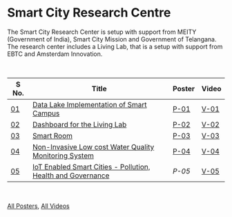 # Smart City Research Centre

The Smart City Research Center is setup with support from MEITY (Government of India), Smart City Mission and Government of Telangana. The research center includes a Living Lab, that is a setup with support from EBTC and Amsterdam Innovation.

<br>

| S No. | Title                                                             | Poster | Video  |
| ----- | ----------------------------------------------------------------- | ------ | ------ |
| [01]  | [Data Lake Implementation of Smart Campus][01]                    | [P-01] | [V-01] |
| [02]  | [Dashboard for the Living Lab][02]                                | [P-02] | [V-02] |
| [03]  | [Smart Room][03]                                                  | [P-03] | [V-03] |
| [04]  | [Non-Invasive Low cost Water Quality Monitoring System][04]       | [P-04] | [V-04] |
| [05]  | [IoT Enabled Smart Cities - Pollution, Health and Governance][05] | *P-05* | [V-05] |

<br>

[All Posters](https://photos.app.goo.gl/Ju4XeCkFeDJwCjLw7),
[All Videos](https://www.youtube.com/playlist?list=PLNEveYilIj1BgDXD3xRDmTs5r-hCuVmCZ)


[01]: https://github.com/iiithf/rnd-showcase-2021/blob/main/SCRC/01.%20Data%20Lake%20Implementation%20of%20Smart%20Campus.md
[02]: https://github.com/iiithf/rnd-showcase-2021/blob/main/SCRC/02.%20Dashboard%20for%20the%20Living%20Lab.md
[03]: https://github.com/iiithf/rnd-showcase-2021/blob/main/SCRC/03.%20Smart%20Room.md
[04]: https://github.com/iiithf/rnd-showcase-2021/blob/main/SCRC/04.%20Non-Invasive%20Low%20cost%20Water%20Quality%20Monitoring%20System.md
[05]: https://github.com/iiithf/rnd-showcase-2021/blob/main/SCRC/05.%20IoT%20Enabled%20Smart%20Cities%20-%20Pollution%2C%20Health%20and%20Governance.md

[P-01]: 01.%20Data%20Lake%20Implementation%20of%20Smart%20Campus.pdf
[P-02]: 02.%20Dashboard%20for%20the%20Living%20Lab.pdf
[P-03]: 03.%20Smart%20Room.pdf
[P-04]: 04.%20Non-Invasive%20Low%20cost%20Water%20Quality%20Monitoring%20System.pdf

[V-01]: https://youtu.be/kMz978bT3RE
[V-02]: https://youtu.be/kMz978bT3RE
[V-03]: https://youtu.be/LpfCvwyDAB8
[V-04]: https://youtu.be/ZwzDu9mwGfM
[V-05]: https://youtu.be/Ao2rtbGqrbk
